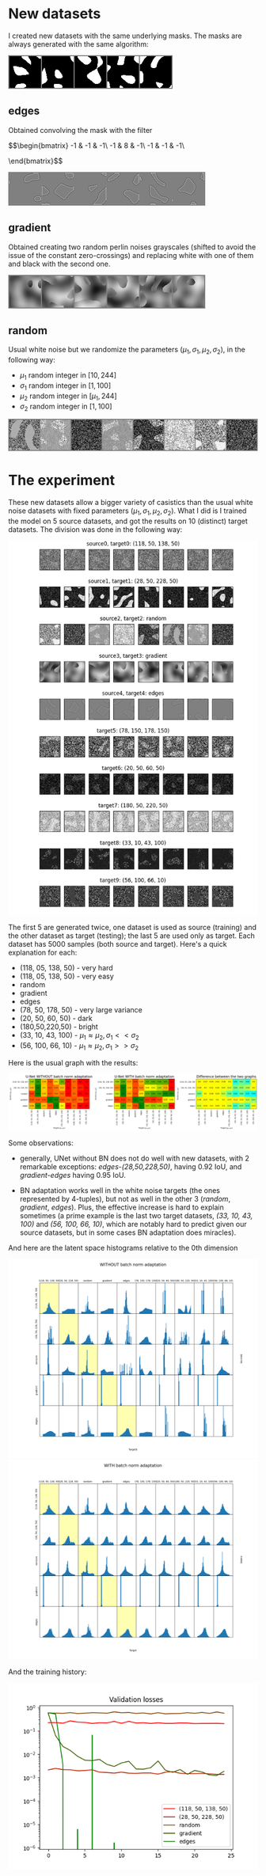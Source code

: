 # New datasets

I created new datasets with the same underlying masks. The masks are always generated with the same algorithm:

<img src="https://github.com/MarcoFurlan99/4_latent_space_histograms/blob/master/images/masks.png?raw=true">

## edges

Obtained convolving the mask with the filter

$$\begin{bmatrix}
-1 & -1 & -1\\
-1 &  8 & -1\\
-1 & -1 & -1\\

\end{bmatrix}$$

<img src="https://github.com/MarcoFurlan99/4_latent_space_histograms/blob/master/images/edges.png?raw=true">

## gradient

Obtained creating two random perlin noises grayscales (shifted to avoid the issue of the constant zero-crossings) and replacing white with one of them and black with the second one.

<img src="https://github.com/MarcoFurlan99/4_latent_space_histograms/blob/master/images/gradient.png?raw=true">

## random

Usual white noise but we randomize the parameters $(\mu_1,\sigma_1, \mu_2, \sigma_2)$, in the following way:
- $\mu_1$ random integer in $[10, 244]$
- $\sigma_1$ random integer in $[1, 100]$
- $\mu_2$ random integer in $[\mu_1, 244]$
- $\sigma_2$ random integer in $[1, 100]$

<img src="https://github.com/MarcoFurlan99/4_latent_space_histograms/blob/master/images/random.png?raw=true">

# The experiment

These new datasets allow a bigger variety of casistics than the usual white noise datasets with fixed parameters $(\mu_1,\sigma_1, \mu_2, \sigma_2)$. What I did is I trained the model on 5 source datasets, and got the results on 10 (distinct) target datasets. The division was done in the following way:

<img src="https://github.com/MarcoFurlan99/4_latent_space_histograms/blob/master/images/samples.png?raw=true">

The first 5 are generated twice, one dataset is used as source (training) and the other dataset as target (testing); the last 5 are used only as target. Each dataset has 5000 samples (both source and target). Here's a quick explanation for each:

- (118, 05, 138, 50) - very hard
- (118, 05, 138, 50) - very easy
- random
- gradient
- edges
- (78, 50, 178, 50) - very large variance
- (20, 50, 60, 50) - dark
- (180,50,220,50) - bright
- (33, 10, 43, 100) - $\mu_1 \approx \mu_2, \sigma_1 << \sigma_2$
- (56, 100, 66, 10) - $\mu_1 \approx \mu_2, \sigma_1 >> \sigma_2$




Here is the usual graph with the results:

<img src="https://github.com/MarcoFurlan99/4_latent_space_histograms/blob/master/images/results.png?raw=true">

Some observations:
- generally, UNet without BN does not do well with new datasets, with 2 remarkable exceptions: *edges-(28,50,228,50)*, having 0.92 IoU, and *gradient-edges* having 0.95 IoU.

- BN adaptation works well in the white noise targets (the ones represented by 4-tuples), but not as well in the other 3 (*random*, *gradient*, *edges*). Plus, the effective increase is hard to explain sometimes (a prime example is the last two target datasets, *(33, 10, 43, 100)* and *(56, 100, 66, 10)*, which are notably hard to predict given our source datasets, but in some cases BN adaptation does miracles).

And here are the latent space histograms relative to the 0th dimension

<img src="https://github.com/MarcoFurlan99/4_latent_space_histograms/blob/master/images/dim0.png?raw=true">

<img src="https://github.com/MarcoFurlan99/4_latent_space_histograms/blob/master/images/dim0_adapted.png?raw=true">

And the training history:

<img src="https://github.com/MarcoFurlan99/4_latent_space_histograms/blob/master/images/training_history.png?raw=true">
